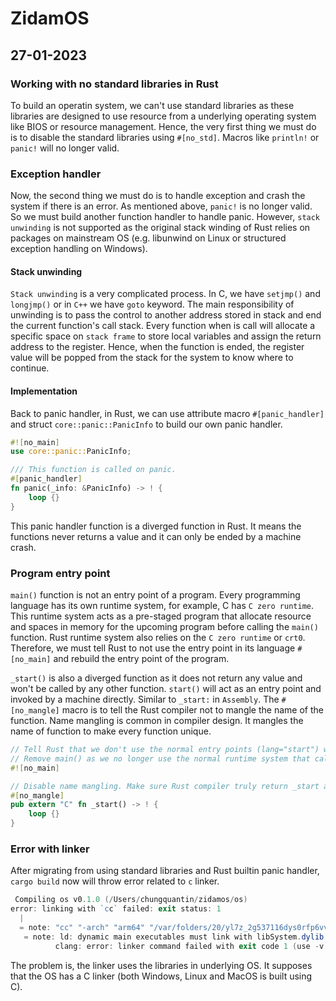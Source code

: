 # ZidamOS

## 27-01-2023

### Working with no standard libraries in Rust

To build an operatin system, we can't use standard libraries as these libraries are designed to use resource from a underlying operating system like BIOS or resource management. Hence, the very first thing we must do is to disable the standard libraries using `#[no_std]`. Macros like `println!` or `panic!` will no longer valid.

### Exception handler

Now, the second thing we must do is to handle exception and crash the system if there is an error. As mentioned above, `panic!` is no longer valid. So we must build another function handler to handle panic. However, `stack unwinding` is not supported as the original stack winding of Rust relies on packages on mainstream OS (e.g. libunwind on Linux or structured exception handling on Windows).

#### Stack unwinding

`Stack unwinding` is a very complicated process. In C, we have `setjmp()` and `longjmp()` or in `C++` we have `goto` keyword. The main responsibility of unwinding is to pass the control to another address stored in stack and end the current function's call stack. Every function when is call will allocate a specific space on `stack frame` to store local variables and assign the return address to the register. Hence, when the function is ended, the register value will be popped from the stack for the system to know where to continue.

#### Implementation

Back to panic handler, in Rust, we can use attribute macro `#[panic_handler]` and struct `core::panic::PanicInfo` to build our own panic handler.

```rs
#![no_main]
use core::panic::PanicInfo;

/// This function is called on panic.
#[panic_handler]
fn panic(_info: &PanicInfo) -> ! {
    loop {}
}
```

This panic handler function is a diverged function in Rust. It means the functions never returns a value and it can only be ended by a machine crash.

### Program entry point

`main()` function is not an entry point of a program. Every programming language has its own runtime system, for example, C has `C zero runtime`. This runtime system acts as a pre-staged program that allocate resource and spaces in memory for the upcoming program before calling the `main()` function. Rust runtime system also relies on the `C zero runtime` or `crt0`. Therefore, we must tell Rust to not use the entry point in its language `#[no_main]` and rebuild the entry point of the program.

`_start()` is also a diverged function as it does not return any value and won't be called by any other function. `start()` will act as an entry point and invoked by a machine directly. Similar to `_start:` in `Assembly`. The `#[no_mangle]` macro is to tell the Rust compiler not to mangle the name of the function. Name mangling is common in compiler design. It mangles the name of function to make every function unique.

```rs
// Tell Rust that we don't use the normal entry points (lang="start") which uses C runtime zero
// Remove main() as we no longer use the normal runtime system that calls main() function
#![no_main]

// Disable name mangling. Make sure Rust compiler truly return _start as entry point
#[no_mangle]
pub extern "C" fn _start() -> ! {
    loop {}
}

```

### Error with linker

After migrating from using standard libraries and Rust builtin panic handler, `cargo build` now will throw error related to `c` linker.

```powershell
 Compiling os v0.1.0 (/Users/chungquantin/zidamos/os)
error: linking with `cc` failed: exit status: 1
  |
  = note: "cc" "-arch" "arm64" "/var/folders/20/yl7z_2g537116dys0rfp6vv40000gn/T/rustcDzymek/symbols.o" "/Users/chungquantin/zidamos/os/target/debug/deps/os-9e22bcc5460d0159.320sn318x4ie2v1n.rcgu.o" "-L" "/Users/chungquantin/zidamos/os/target/debug/deps" "-L" "/Users/chungquantin/.rustup/toolchains/stable-aarch64-apple-darwin/lib/rustlib/aarch64-apple-darwin/lib" "/Users/chungquantin/.rustup/toolchains/stable-aarch64-apple-darwin/lib/rustlib/aarch64-apple-darwin/lib/librustc_std_workspace_core-0251f0b5857602a2.rlib" "/Users/chungquantin/.rustup/toolchains/stable-aarch64-apple-darwin/lib/rustlib/aarch64-apple-darwin/lib/libcore-9382e8c089006a25.rlib" "/Users/chungquantin/.rustup/toolchains/stable-aarch64-apple-darwin/lib/rustlib/aarch64-apple-darwin/lib/libcompiler_builtins-6b5d600bff28faab.rlib" "-L" "/Users/chungquantin/.rustup/toolchains/stable-aarch64-apple-darwin/lib/rustlib/aarch64-apple-darwin/lib" "-o" "/Users/chungquantin/zidamos/os/target/debug/deps/os-9e22bcc5460d0159" "-Wl,-dead_strip" "-nodefaultlibs" "-e" "__start" "-static" "-undefined" "dynamic_lookup"
   = note: ld: dynamic main executables must link with libSystem.dylib for architecture arm64
          clang: error: linker command failed with exit code 1 (use -v to see invocation)
```

The problem is, the linker uses the libraries in underlying OS. It supposes that the OS has a C linker (both Windows, Linux and MacOS is built using C).

